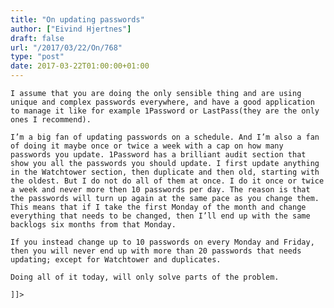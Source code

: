 ```yaml
---
title: "On updating passwords"
author: ["Eivind Hjertnes"]
draft: false
url: "/2017/03/22/On/768"
type: "post"
date: 2017-03-22T01:00:00+01:00
---
```


<div class="HTML">
  <div></div>

<p>

</div>

```text
I assume that you are doing the only sensible thing and are using unique and complex passwords everywhere, and have a good application to manage it like for example 1Password or LastPass(they are the only ones I recommend).
```

<div class="HTML">
  <div></div>

</p>

</div>

<div class="HTML">
  <div></div>

<p>

</div>

```text
I’m a big fan of updating passwords on a schedule. And I’m also a fan of doing it maybe once or twice a week with a cap on how many passwords you update. 1Password has a brilliant audit section that show you all the passwords you should update. I first update anything in the Watchtower section, then duplicate and then old, starting with the oldest. But I do not do all of them at once. I do it once or twice a week and never more then 10 passwords per day. The reason is that the passwords will turn up again at the same pace as you change them. This means that if I take the first Monday of the month and change everything that needs to be changed, then I’ll end up with the same backlogs six months from that Monday.
```

<div class="HTML">
  <div></div>

</p>

</div>

<div class="HTML">
  <div></div>

<p>

</div>

```text
If you instead change up to 10 passwords on every Monday and Friday, then you will never end up with more than 20 passwords that needs updating; except for Watchtower and duplicates.
```

<div class="HTML">
  <div></div>

</p>

</div>

<div class="HTML">
  <div></div>

<p>

</div>

```text
Doing all of it today, will only solve parts of the problem.
```

<div class="HTML">
  <div></div>

</p>

</div>

<div class="HTML">
  <div></div>

<p>

</div>

```text
]]>
```

<div class="HTML">
  <div></div>

</p>

</div>

